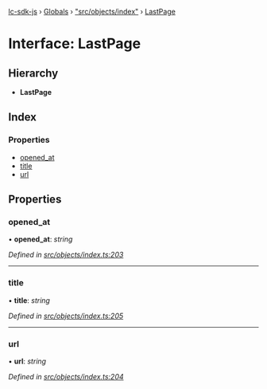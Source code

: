 [lc-sdk-js](../README.md) › [Globals](../globals.md) › ["src/objects/index"](../modules/_src_objects_index_.md) › [LastPage](_src_objects_index_.lastpage.md)

# Interface: LastPage

## Hierarchy

* **LastPage**

## Index

### Properties

* [opened_at](_src_objects_index_.lastpage.md#opened_at)
* [title](_src_objects_index_.lastpage.md#title)
* [url](_src_objects_index_.lastpage.md#url)

## Properties

###  opened_at

• **opened_at**: *string*

*Defined in [src/objects/index.ts:203](https://github.com/livechat/lc-sdk-js/blob/38eeefe/src/objects/index.ts#L203)*

___

###  title

• **title**: *string*

*Defined in [src/objects/index.ts:205](https://github.com/livechat/lc-sdk-js/blob/38eeefe/src/objects/index.ts#L205)*

___

###  url

• **url**: *string*

*Defined in [src/objects/index.ts:204](https://github.com/livechat/lc-sdk-js/blob/38eeefe/src/objects/index.ts#L204)*
